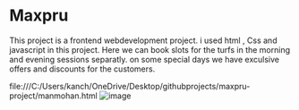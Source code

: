 # Maxpru
This project is a frontend webdevelopment project. i used html , Css and javascript in this project.
Here we can book slots for the turfs in the morning and evening sessions separatly.
on some special days we have exculsive offers and discounts for the customers.

file:///C:/Users/kanch/OneDrive/Desktop/githubprojects/maxpru-project/manmohan.html
![image](https://github.com/user-attachments/assets/940fea9f-46fb-4e80-972b-518b3fb859d3)
